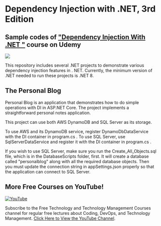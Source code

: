 # Dependency Injection with .NET, 3rd Edition
## Sample codes of ["Dependency Injection With .NET "](https://www.udemy.com/course/dependency-injection-in-net-core-2-and-aspnet-core-2/?referralCode=648F7F114AAC06731A07) course on Udemy

[![](https://img-b.udemycdn.com/course/750x422/1598064_46f0_8.jpg)](https://www.udemy.com/course/dependency-injection-in-net-core-2-and-aspnet-core-2/?referralCode=648F7F114AAC06731A07) 



 This repository includes several .NET projects to demonstrate various dependency injection features in . NET. Currently, the minimum version of .NET needed to run these projects is .NET 8.



## The Personal Blog

Personal Blog is an application that demonstrates how to do simple operations with DI in ASP.NET Core. The project implements a straightforward personal notes application.

This project can use both AWS DynamoDB and SQL Server as its storage. 

To use AWS and its DynamoDB service, register DynamoDbDataService with the DI container in program.cs .
To use SQL Server, use SqlServerDataService and register it with the DI container in program.cs .

If you wish to use SQL Server, make sure you run the Create_All_Objects.sql file, which is in the DatabaseScripts folder, first. It will create a database called "personalblog" along with all the required database objects. Then you must update the connection string in appSettings.json properly so that the application can connect to SQL Server.

## More Free Courses on YouTube!

[![YouTube](https://img.shields.io/badge/YouTube-Subscribe-red?style=flat&logo=youtube)](http://www.youtube.com/@FreeTechnologyLectures)

Subscribe to the Free Technology and Technology Management Courses channel for regular free lectures about Coding, DevOps, and Technology Management. [Click Here to View the YouTube Channel](http://www.youtube.com/@FreeTechnologyLectures).
